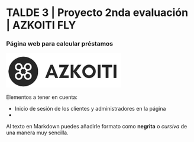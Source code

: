 # TALDE 3 | Proyecto 2nda evaluación | AZKOITI FLY
### Página web para calcular préstamos

![Texto alternativo](/view/img/icons/azkoiti_texto_sin_fondo.png)

Elementos a tener en cuenta:
- Inicio de sesión de los clientes y administradores en la página
- 


Al texto en Markdown puedes añadirle formato como **negrita** o *cursiva* de una manera muy sencilla.
